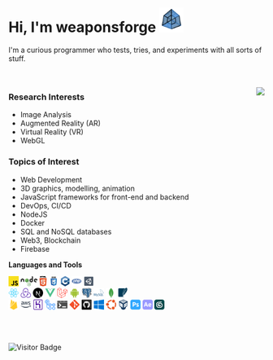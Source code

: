 # Hi, I'm weaponsforge <img src='tesseract3.gif' width=48 height=48 />

I'm a curious programmer who tests, tries, and experiments with all sorts of stuff.
<br /><br /><br />


<img align="right" src="https://github-readme-stats.vercel.app/api?username=weaponsforge&theme=algolia&show_icons=true&count_private=true" />


### Research Interests

- Image Analysis
- Augmented Reality (AR)
- Virtual Reality (VR)
- WebGL

### Topics of Interest

- Web Development
- 3D graphics, modelling, animation
- JavaScript frameworks for front-end and backend
- DevOps, CI/CD
- NodeJS
- Docker
- SQL and NoSQL databases
- Web3, Blockchain
- Firebase

**Languages and Tools**

<code><img height="20" alt="Javascript" src="icons/javascript.svg"></code>
<code><img height="20" alt="NodeJS" src="icons/nodejs.svg"></code>
<code><img height="20" alt="HTML5" src="icons/html5.svg"></code>
<code><img height="20" alt="CSS3" src="icons/css.svg"></code>
<code><img height="20" alt="C++" src="icons/cpp.svg"></code>
<code><img height="20" alt="PHP" src="icons/php.svg"></code>
<code><img height="20" alt="Unity3D" src="icons/unity3d.svg"></code><br />
<code><img height="20" alt="React" src="icons/react-original.svg"></code>
<code><img height="20" alt="Redux" src="icons/redux.svg"></code>
<code><img height="20" alt="Redux" src="icons/nextjs.svg"></code>
<code><img height="20" alt="Redux" src="icons/vue.svg"></code>
<code><img height="20" alt="Laravel" src="icons/laravel.svg"></code>
<code><img height="20" alt="Android native" src="icons/android.svg"></code>
<code><img height="20" alt="PostgreSQL" src="icons/postgresql.svg"></code>
<code><img height="20" alt="MySQL" src="icons/mysql.svg"></code>
<code><img height="20" alt="MongoDB" src="icons/mongodb.svg"></code>
<code><img height="20" alt="SQLite" src="icons/sqlite.svg"></code><br />
<code><img height="20" alt="Firebase" src="icons/firebase.svg"></code>
<code><img height="20" alt="Amazon Web Services" src="icons/aws.svg"></code>
<code><img height="20" alt="Heroku" src="icons/heroku.svg"></code>
<code><img height="20" alt="Github Actions" src="icons/gh-actions.svg"></code>
<code><img height="20" alt="Bat files" src="icons/windowsterminal.svg"></code>
<code><img height="20" alt="Git" src="icons/git-original.svg"></code>
<code><img height="20" alt="Github" src="icons/github.svg"></code>
<code><img height="20" alt="Windows" src="icons/windows.svg"></code>
<code><img height="20" alt="Ubuntu" src="icons/ubuntu.svg"></code>
<code><img height="20" alt="Ubuntu" src="icons/virtualbox.svg"></code>
<code><img height="20" alt="Ubuntu" src="icons/adobe-photoshop.svg"></code>
<code><img height="20" alt="Ubuntu" src="icons/adobe-ae.svg"></code>
<code><img height="20" alt="Ubuntu" src="icons/3dsmax.png"></code>

<br /><br />

![Visitor Badge](https://visitor-badge.laobi.icu/badge?page_id=weaponsforge.weaponsforge)

